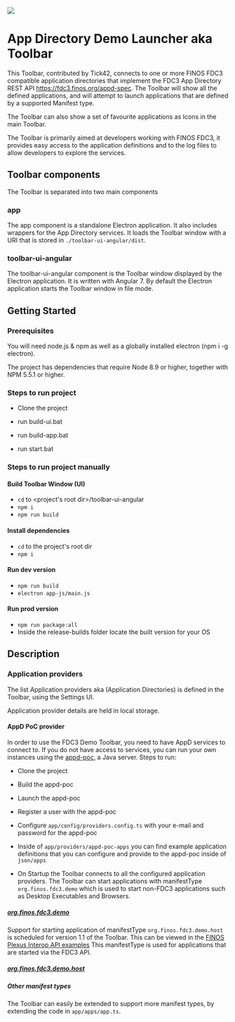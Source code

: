 ![](./resources/fdc3.png)

# App Directory Demo Launcher aka Toolbar

This Toolbar, contributed by Tick42, connects to one or more FINOS FDC3 compatible application directories that implement the FDC3 App Directory REST API https://fdc3.finos.org/appd-spec. The Toolbar will show all the defined applications, and will attempt to launch applications that are defined by a supported Manifest type.

The Toolbar can also show a set of favourite applications as Icons in the main Toolbar. 

The Toolbar is primarily aimed at developers working with FINOS FDC3, it provides easy access to the application definitions and to the log files to allow developers to explore the services.

## Toolbar components 

The Toolbar is separated into two main components

### app 
The app component is a standalone Electron application. It also includes wrappers for the App Directory services.
It loads the Toolbar window with a URI that is stored in ```./toolbar-ui-angular/dist```. 

### toolbar-ui-angular
The toolbar-ui-angular component is the Toolbar window displayed by the Electron application. It is written with Angular 7. 
By default the Electron application starts the Toolbar window in file mode.

## Getting Started

### Prerequisites

You will need node.js & npm as well as a globally installed electron (npm i -g electron).

The project has dependencies that require Node 8.9 or higher, together with NPM 5.5.1 or higher.

### Steps to run project

- Clone the project

- run build-ui.bat
- run build-app.bat
- run start.bat

### Steps to run project manually

#### Build Toolbar Window (UI)

- ```cd``` to <project's root dir>/toolbar-ui-angular
- ```npm i```
- ```npm run build```

#### Install dependencies

- ```cd``` to the project's root dir
- ```npm i```

#### Run dev version

- ```npm run build```
- ```electron app-js/main.js```

#### Run prod version

- ```npm run package:all```
- Inside the release-builds folder locate the built version for your OS

## Description

### Application providers

The list Application providers aka (Application Directories) is defined in the Toolbar, using the Settings UI. 

Application provider details are held in local storage.

#### <a name="appd-poc-provider"></a> AppD PoC provider

In order to use the FDC3 Demo Toolbar, you need to have AppD services to connect to. If you do not have access to services, you can run your own instances using the [appd-poc](https://github.com/FDC3/appd-poc), a Java server. Steps to run:

- Clone the project

- Build the appd-poc

- Launch the appd-poc

- Register a user with the appd-poc

- Configure ```app/config/providers.config.ts``` with your e-mail and password for the appd-poc

- Inside of ```app/providers/appd-poc-apps``` you can find example application definitions that you can configure and provide to the appd-poc inside of ```json/apps```

- On Startup the Toolbar connects to all the configured application providers. The Toolbar can start applications with manifestType `org.finos.fdc3.demo` which is used to start non-FDC3 applications such as Desktop Executables and Browsers.

##### [org.finos.fdc3.demo](./app/apps/schemas/org.finos.fdc3.demo-manifest-schema.json)

Support for starting application of manifestType `org.finos.fdc3.demo.host` is scheduled for version 1.1 of the Toolbar. This can be viewed in the [FINOS Plexus Interop API examples](https://github.com/finos-plexus/finos-plexus.github.io/tree/master/demos/finos-fdc3/fdc3-toolbar) This manifestType is used for applications that are started via the FDC3 API.

##### [org.finos.fdc3.demo.host](./app/apps/schemas/org.finos.fdc3.demo.host-manifest-schema.json)

##### Other manifest types

The Toolbar can easily be extended to support more manifest types, by extending the code in ```app/apps/app.ts```.
